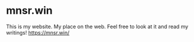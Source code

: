 # mnsr.win

This is my website. My place on the web. Feel free to look at it and read my writings! https://mnsr.win/
